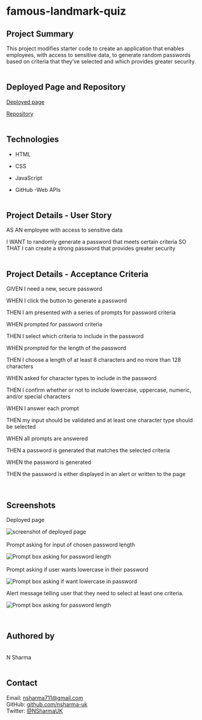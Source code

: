# famous-landmark-quiz

## Project Summary

This project modifies starter code to create an application that enables employees, with access to sensitive data, to generate random passwords based on criteria that they’ve selected and which provides greater security.
<br>
<br>

## Deployed Page and Repository

[Deployed page](https://nsharma-uk.github.io/famous-landmark-quiz/)


[Repository](https://github.com/nsharma-uk/landmark-quiz)
<br>
<br>

## Technologies

- HTML
- CSS

- JavaScript

- GitHub
-Web APIs
  <br>
  <br>

## Project Details - User Story

AS AN employee with access to sensitive data

I WANT to randomly generate a password that meets certain criteria
SO THAT I can create a strong password that provides greater security
<br>
<br>

## Project Details - Acceptance Criteria

GIVEN I need a new, secure password

WHEN I click the button to generate a password

THEN I am presented with a series of prompts for password criteria

WHEN prompted for password criteria

THEN I select which criteria to include in the password

WHEN prompted for the length of the password

THEN I choose a length of at least 8 characters and no more
than 128 characters

WHEN asked for character types to include in the password

THEN I confirm whether or not to include lowercase, uppercase, numeric, and/or special characters

WHEN I answer each prompt

THEN my input should be validated and at least one character type should be selected

WHEN all prompts are answered

THEN a password is generated that matches the selected criteria

WHEN the password is generated

THEN the password is either displayed in an alert or written to the page

<br>

## Screenshots

Deployed page

![screenshot of deployed page](./assests/images/passgendeployedpage.png)
<br>
<br>
Prompt asking for input of chosen password length

![Prompt box asking for password length](./assests/images/firstpromptbox.png)
<br>
<br>
Prompt asking if user wants lowercase in their password

![Prompt box asking if want lowercase in password](./assests/images/lowercase.png)

Alert message telling user that they need to select at least one criteria.

![Prompt box asking for password length](./assests/images/oops.png)

<br>

## Authored by

<br>
N Sharma
<br>
<br>

## Contact

Email: nsharma711@gmail.com <br>
GitHub: [github.com/nsharma-uk](https://github.com/nsharma-uk)<br>
Twitter: [@NSharmaUK](https://twitter.com/NSharmaUK)
